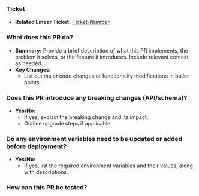 ### Ticket
- **Related Linear Ticket:** [Ticket-Number](link)

### What does this PR do?
- **Summary:** Provide a brief description of what this PR implements, the problem it solves, or the feature it introduces. Include relevant context as needed.
- **Key Changes:**
  - List out major code changes or functionality modifications in bullet points.

### Does this PR introduce any breaking changes (API/schema)?
- **Yes/No:** 
  - If yes, explain the breaking change and its impact.
  - Outline upgrade steps if applicable.

### Do any environment variables need to be updated or added before deployment?
- **Yes/No:** 
  - If yes, list the required environment variables and their values, along with descriptions.

### How can this PR be tested?
